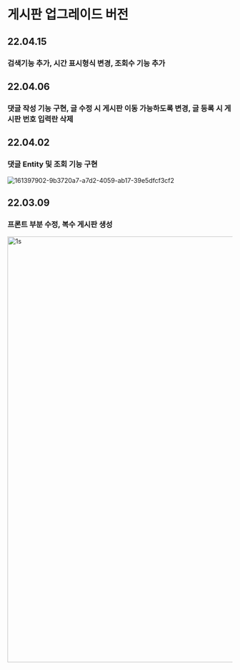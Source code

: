# 게시판 업그레이드 버전

## 22.04.15
### 검색기능 추가, 시간 표시형식 변경, 조회수 기능 추가

## 22.04.06
### 댓글 작성 기능 구현, 글 수정 시 게시판 이동 가능하도록 변경, 글 등록 시 게시판 번호 입력란 삭제

## 22.04.02
### 댓글 Entity 및 조회 기능 구현
![161397902-9b3720a7-a7d2-4059-ab17-39e5dfcf3cf2](https://user-images.githubusercontent.com/30551889/161891016-596fd592-f2f0-4bc7-9503-574333b18a0d.png)
## 22.03.09
### 프론트 부분 수정, 복수 게시판 생성
<img width="954" alt="1s" src="https://user-images.githubusercontent.com/30551889/157786045-f39eb748-38fb-4250-b787-c02887fd26e1.png">
